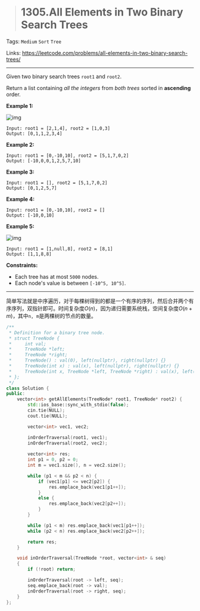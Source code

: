 > # 1305.All Elements in Two Binary Search Trees

Tags: `Medium` `Sort` `Tree`

Links: https://leetcode.com/problems/all-elements-in-two-binary-search-trees/

----

Given two binary search trees `root1` and `root2`.

Return a list containing *all the integers* from *both trees* sorted in **ascending** order.

**Example 1:**

![img](https://assets.leetcode.com/uploads/2019/12/18/q2-e1.png)

```
Input: root1 = [2,1,4], root2 = [1,0,3]
Output: [0,1,1,2,3,4]
```

**Example 2:**

```
Input: root1 = [0,-10,10], root2 = [5,1,7,0,2]
Output: [-10,0,0,1,2,5,7,10]
```

**Example 3:**

```
Input: root1 = [], root2 = [5,1,7,0,2]
Output: [0,1,2,5,7]
```

**Example 4:**

```
Input: root1 = [0,-10,10], root2 = []
Output: [-10,0,10]
```

**Example 5:**

![img](https://assets.leetcode.com/uploads/2019/12/18/q2-e5-.png)

```
Input: root1 = [1,null,8], root2 = [8,1]
Output: [1,1,8,8]
```

**Constraints:**

- Each tree has at most `5000` nodes.
- Each node's value is between `[-10^5, 10^5]`.

-----

简单写法就是中序遍历，对于每棵树得到的都是一个有序的序列，然后合并两个有序序列，双指针即可。时间复杂度$O(n)$，因为递归需要系统栈，空间复杂度$O(n + m)$，其中`n, m`是两棵树的节点的数量。

```c++
/**
 * Definition for a binary tree node.
 * struct TreeNode {
 *     int val;
 *     TreeNode *left;
 *     TreeNode *right;
 *     TreeNode() : val(0), left(nullptr), right(nullptr) {}
 *     TreeNode(int x) : val(x), left(nullptr), right(nullptr) {}
 *     TreeNode(int x, TreeNode *left, TreeNode *right) : val(x), left(left), right(right) {}
 * };
 */
class Solution {
public:
    vector<int> getAllElements(TreeNode* root1, TreeNode* root2) {
        std::ios_base::sync_with_stdio(false);
        cin.tie(NULL);
        cout.tie(NULL);

        vector<int> vec1, vec2;

        inOrderTraversal(root1, vec1);
        inOrderTraversal(root2, vec2);
        
        vector<int> res;
        int p1 = 0, p2 = 0;
        int m = vec1.size(), n = vec2.size();

        while (p1 < m && p2 < n) {
            if (vec1[p1] <= vec2[p2]) {
                res.emplace_back(vec1[p1++]);
            }
            else {
                res.emplace_back(vec2[p2++]);
            }
        }   

        while (p1 < m) res.emplace_back(vec1[p1++]);
        while (p2 < n) res.emplace_back(vec2[p2++]);

        return res;     
    }

    void inOrderTraversal(TreeNode *root, vector<int> & seq)
    {
        if (!root) return;

        inOrderTraversal(root -> left, seq);
        seq.emplace_back(root -> val);
        inOrderTraversal(root -> right, seq);
    }
};
```































